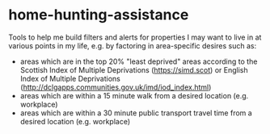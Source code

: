# home-hunting-assistance
Tools to help me build filters and alerts for properties I may want to live in at various points in my life, e.g. by factoring in area-specific desires such as:

- areas which are in the top 20% "least deprived" areas according to the Scottish Index of Multiple Deprivations (https://simd.scot) or English Index of Multiple Deprivations (http://dclgapps.communities.gov.uk/imd/iod_index.html)
- areas which are within a 15 minute walk from a desired location (e.g. workplace)
- areas which are within a 30 minute public transport travel time from a desired location (e.g. workplace)
